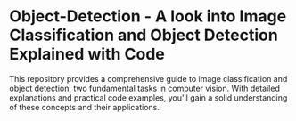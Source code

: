 # Object-Detection - A look into Image Classification and Object Detection Explained with Code
This repository provides a comprehensive guide to image classification and object detection, two fundamental tasks in computer vision. With detailed explanations and practical code examples, you'll gain a solid understanding of these concepts and their applications.
